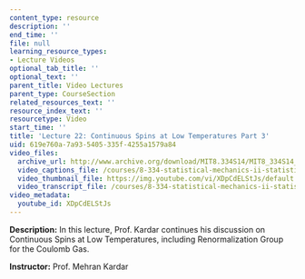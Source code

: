 ```yaml
---
content_type: resource
description: ''
end_time: ''
file: null
learning_resource_types:
- Lecture Videos
optional_tab_title: ''
optional_text: ''
parent_title: Video Lectures
parent_type: CourseSection
related_resources_text: ''
resource_index_text: ''
resourcetype: Video
start_time: ''
title: 'Lecture 22: Continuous Spins at Low Temperatures Part 3'
uid: 619e760a-7a93-5405-335f-4255a1579a84
video_files:
  archive_url: http://www.archive.org/download/MIT8.334S14/MIT8_334S14_lec22_300k.mp4
  video_captions_file: /courses/8-334-statistical-mechanics-ii-statistical-physics-of-fields-spring-2014/ea7769e0a0e35cb195660e0bfd19c543_XDpCdELStJs.vtt
  video_thumbnail_file: https://img.youtube.com/vi/XDpCdELStJs/default.jpg
  video_transcript_file: /courses/8-334-statistical-mechanics-ii-statistical-physics-of-fields-spring-2014/43ef816e6c0ec3f53cd3431bc66387e0_XDpCdELStJs.pdf
video_metadata:
  youtube_id: XDpCdELStJs
---
```


**Description:** In this lecture, Prof. Kardar continues his discussion on Continuous Spins at Low Temperatures, including Renormalization Group for the Coulomb Gas.

**Instructor:** Prof. Mehran Kardar